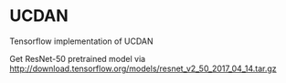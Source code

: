 # UCDAN
Tensorflow implementation of UCDAN



Get ResNet-50 pretrained model via http://download.tensorflow.org/models/resnet_v2_50_2017_04_14.tar.gz
